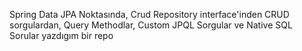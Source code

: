 Spring Data JPA Noktasında,
Crud Repository interface'inden CRUD sorgulardan,
Query Methodlar, 
Custom JPQL Sorgular ve 
Native SQL Sorular yazdıgım bir repo 
